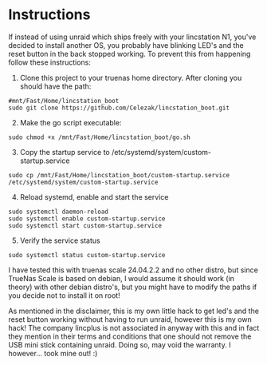 # Instructions

If instead of using unraid which ships freely with your lincstation N1, you've decided to install another OS, you probably have blinking LED's and the reset button in the back stopped working. To prevent this from happening follow these instructions:

1. Clone this project to your truenas home directory. After cloning you should have the path:
```
#mnt/Fast/Home/lincstation_boot
sudo git clone https://github.com/Celezak/lincstation_boot.git
```

2. Make the go script executable:
```
sudo chmod +x /mnt/Fast/Home/lincstation_boot/go.sh
```

3. Copy the startup service to /etc/systemd/system/custom-startup.service
```
sudo cp /mnt/Fast/Home/lincstation_boot/custom-startup.service /etc/systemd/system/custom-startup.service 
```

4. Reload systemd, enable and start the service
```
sudo systemctl daemon-reload
sudo systemctl enable custom-startup.service
sudo systemctl start custom-startup.service
```

5. Verify the service status
```
sudo systemctl status custom-startup.service
```

I have tested this with truenas scale 24.04.2.2 and no other distro, but since TrueNas Scale is based on debian, I would assume it should work (in theory) with other debian distro's, but you might have to modify the paths if you decide not to install it on root!

As mentioned in the disclaimer, this is my own little hack to get led's and the reset button working without having to run unraid, however this is my own hack! The company lincplus is not associated in anyway with this and in fact they mention in their terms and conditions that one should not remove the USB mini stick containing unraid. Doing so, may void the warranty. I however... took mine out! :)




